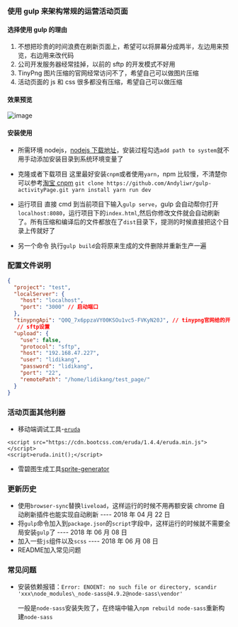 ### 使用 gulp 来架构常规的运营活动页面

#### 选择使用 gulp 的理由

1.  不想把珍贵的时间浪费在刷新页面上，希望可以将屏幕分成两半，左边用来预览，右边用来改代码
2.  公司开发服务器经常挂掉，以前的 sftp 的开发模式不好用
3.  TinyPng 图片压缩的官网经常访问不了，希望自己可以做图片压缩
4.  活动页面的 js 和 css 很多都没有压缩，希望自己可以做压缩

#### 效果预览

![image](https://olpkwt43d.qnssl.com/myapp/livereload.gif)

#### 安装使用

- 所需环境 nodejs，[nodejs 下载地址](https://pan.baidu.com/s/1geLgpqz)，安装过程勾选`add path to system`就不用手动添加安装目录到系统环境变量了

- 克隆或者下载项目
  这里最好安装`cnpm`或者使用`yarn`，npm 比较慢，不清楚你可以参考[淘宝 cnpm](http://npm.taobao.org/)
  `git clone https://github.com/Andyliwr/gulp-activityPage.git yarn install yarn run dev`
- 运行项目
  直接 cmd 到当前项目下输入`gulp serve`，gulp 会自动帮你打开`localhost:8080`，运行项目下的`index.html`,然后你修改文件就会自动刷新了。所有压缩和编译后的文件都放在了`dist`目录下，提测的时候直接把这个目录上传就好了

- 另一个命令
  执行`gulp build`会将原来生成的文件删除并重新生产一遍

### 配置文件说明

```json
{
  "project": "test",
  "localServer": {
    "host": "localhost",
    "port": "3000" // 启动端口
  },
  "tinypngApi": "Q0Q_7x6ppzaVY00KSOu1vc5-FVKyN20J", // tinypng官网给的开发秘钥
   // sftp设置
  "upload": {
    "use": false,
    "protocol": "sftp",
    "host": "192.168.47.227",
    "user": "lidikang",
    "password": "lidikang",
    "port": "22",
    "remotePath": "/home/lidikang/test_page/"
  }
}
```

### 活动页面其他利器

- 移动端调试工具-[`eruda`](https://eruda.liriliri.io/)

```
<script src="https://cdn.bootcss.com/eruda/1.4.4/eruda.min.js"></script>
<script>eruda.init();</script>
```

- 雪碧图生成工具[sprite-generator](https://www.toptal.com/developers/css/sprite-generator)

### 更新历史

- 使用`browser-sync`替换`liveload`，这样运行的时候不用再额安装 chrome 自动刷新插件也能实现自动刷新 ---- 2018 年 04 月 22 日
- 将`gulp`命令加入到`package.json`的`script`字段中，这样运行的时候就不需要全局安装`gulp`了 ---- 2018 年 06 月 08 日
- 加入一些`js`组件以及`scss` ---- 2018 年 06 月 08 日
- README加入常见问题

### 常见问题
+ 安装依赖报错：`Error: ENOENT: no such file or directory, scandir 'xxx\node_modules\_node-sass@4.9.2@node-sass\vendor'`

  一般是`node-sass`安装失败了，在终端中输入`npm rebuild node-sass`重新构建`node-sass`

